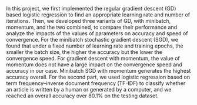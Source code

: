 In this project, we first implemented the regular gradient descent (GD) based logistic regression to find an appropriate learning rate and number of iterations. Then, we developed three variants of GD, with minibatch, momentum, and the two combined, to compare their performance and analyze the impacts of the values of parameters on accuracy and speed of convergence. For the minibatch stochastic gradient descent (SGD), we found that under a fixed number of learning rate and training epochs, the smaller the batch size, the higher the accuracy but the lower the convergence speed. For gradient descent with momentum, the value of momentum does not have a large impact on the convergence speed and accuracy in our case. Minibatch SGD with momentum generates the highest accuracy overall. For the second part, we used logistic regression based on term frequency–inverse document frequency (TF-IDF) to classify whether an article is written by a human or generated by a computer, and we reached an overall accuracy over 80.1\% on the testing dataset. 
